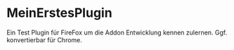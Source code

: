 # MeinErstesPlugin
Ein Test Plugin für FireFox um die Addon Entwicklung kennen zulernen. Ggf. konvertierbar für Chrome.
